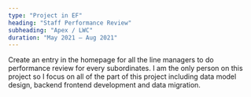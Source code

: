 ```yaml
---
type: "Project in EF"
heading: "Staff Performance Review"
subheading: "Apex / LWC"
duration: "May 2021 – Aug 2021"
---
```


Create an entry in the homepage for all the line managers to do performance review for every subordinates.
I am the only person on this project so I focus on all of the part of this project including data model design, backend frontend development and data migration.
